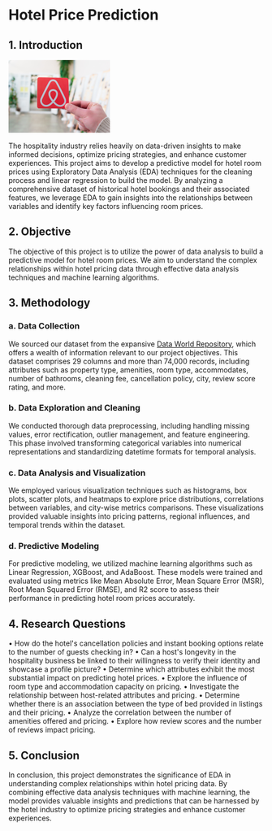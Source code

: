 # Hotel Price Prediction
 
## 1. Introduction

![](https://github.com/sarayusoma2812/Hotel-Price-Prediction/blob/main/image.png)

The hospitality industry relies heavily on data-driven insights to make informed decisions, optimize pricing strategies, and enhance customer experiences. This project aims to develop a predictive model for hotel room prices using Exploratory Data Analysis (EDA) techniques for the cleaning process and linear regression to build the model. By analyzing a comprehensive dataset of historical hotel bookings and their associated features, we leverage EDA to gain insights into the relationships between variables and identify key factors influencing room prices.

## 2. Objective

The objective of this project is to utilize the power of data analysis to build a predictive model for hotel room prices. We aim to understand the complex relationships within hotel pricing data through effective data analysis techniques and machine learning algorithms.

## 3. Methodology

### a. Data Collection
We sourced our dataset from the expansive [Data World Repository](https://data.world/), which offers a wealth of information relevant to our project objectives. This dataset comprises 29 columns and more than 74,000 records, including attributes such as property type, amenities, room type, accommodates, number of bathrooms, cleaning fee, cancellation policy, city, review score rating, and more.

### b. Data Exploration and Cleaning

We conducted thorough data preprocessing, including handling missing values, error rectification, outlier management, and feature engineering. This phase involved transforming categorical variables into numerical representations and standardizing datetime formats for temporal analysis.

### c. Data Analysis and Visualization

We employed various visualization techniques such as histograms, box plots, scatter plots, and heatmaps to explore price distributions, correlations between variables, and city-wise metrics comparisons. These visualizations provided valuable insights into pricing patterns, regional influences, and temporal trends within the dataset.

### d. Predictive Modeling

For predictive modeling, we utilized machine learning algorithms such as Linear Regression, XGBoost, and AdaBoost. These models were trained and evaluated using metrics like Mean Absolute Error, Mean Square Error (MSR), Root Mean Squared Error (RMSE), and R2 score to assess their performance in predicting hotel room prices accurately.

## 4. Research Questions

•	How do the hotel's cancellation policies and instant booking options relate to the number of guests checking in?
•	Can a host's longevity in the hospitality business be linked to their willingness to verify their identity and showcase a profile picture?
•	Determine which attributes exhibit the most substantial impact on predicting hotel prices.
•	Explore the influence of room type and accommodation capacity on pricing.
•	Investigate the relationship between host-related attributes and pricing.
•	Determine whether there is an association between the type of bed provided in listings and their pricing.
•	Analyze the correlation between the number of amenities offered and pricing.
•	Explore how review scores and the number of reviews impact pricing.


## 5. Conclusion

In conclusion, this project demonstrates the significance of EDA in understanding complex relationships within hotel pricing data. By combining effective data analysis techniques with machine learning, the model provides valuable insights and predictions that can be harnessed by the hotel industry to optimize pricing strategies and enhance customer experiences.
